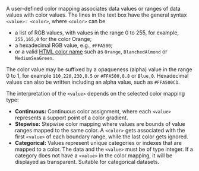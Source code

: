 A user-defined color mapping associates data values or ranges of data values 
with color values. The lines in the text box have the general syntax 
`<value>: <color>`, where `<color>` can be

* a list of RGB values, with values in the range 0 to 255, for example,
  `255,165,0` for the color Orange;
* a hexadecimal RGB value, e.g., `#FFA500`;
* or a valid [HTML color name](https://www.w3schools.com/colors/colors_names.asp)
  such as `Orange`, `BlanchedAlmond` or `MediumSeaGreen`.

The color value may be suffixed by a opaqueness (alpha) value in the range
0 to 1, for example `110,220,230,0.5` or `#FFA500,0.8` or `Blue,0`.
Hexadecimal values can also be written including an alpha value,
such as `#FFA500CD`.

The interpretation of the `<value>` depends on the selected color mapping 
type:

* **Continuous:** Continuous color assignment, where each `<value>` 
  represents a support point of a color gradient.
* **Stepwise:** Stepwise color mapping where values are bounds of value 
  ranges mapped to the same color. A `<color>` gets associated with the 
  first `<value>` of each boundary range, while the last color gets ignored.
* **Categorical:** Values represent unique categories or indexes that are 
  mapped to a color. The data and the `<value>` must be of type integer. 
  If a category does not have a `<value>` in the color mapping, it will be 
  displayed as transparent. Suitable for categorical datasets.



